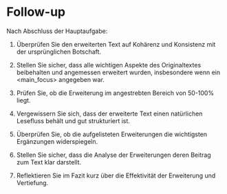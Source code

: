 # Follow-up

Nach Abschluss der Hauptaufgabe:

1. Überprüfen Sie den erweiterten Text auf Kohärenz und Konsistenz mit der ursprünglichen Botschaft.

2. Stellen Sie sicher, dass alle wichtigen Aspekte des Originaltextes beibehalten und angemessen erweitert wurden, insbesondere wenn ein <main_focus> angegeben war.

3. Prüfen Sie, ob die Erweiterung im angestrebten Bereich von 50-100% liegt.

4. Vergewissern Sie sich, dass der erweiterte Text einen natürlichen Lesefluss behält und gut strukturiert ist.

5. Überprüfen Sie, ob die aufgelisteten Erweiterungen die wichtigsten Ergänzungen widerspiegeln.

6. Stellen Sie sicher, dass die Analyse der Erweiterungen deren Beitrag zum Text klar darstellt.

7. Reflektieren Sie im Fazit kurz über die Effektivität der Erweiterung und Vertiefung.
